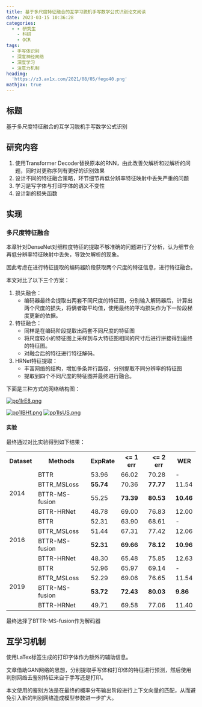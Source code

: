 ```yaml
---
title: 基于多尺度特征融合的互学习脱机手写数学公式识别论文阅读
date: 2023-03-15 10:36:28
categories:
  - - 研究生
    - 科研
    - OCR
tags:
  - 手写体识别
  - 深度神经网络
  - 深度学习
  - 注意力机制
headimg:
  'https://z3.ax1x.com/2021/08/05/fego40.png'
mathjax: true
---
```


## 标题
基于多尺度特征融合的互学习脱机手写数学公式识别

## 研究内容

1. 使用Transformer Decoder替换原本的RNN，由此改善欠解析和过解析的问题，同时对更称序列有更好的识别效果
2. 设计不同的特征融合策略，环节细节再低分辨率特征映射中丢失严重的问题
3. 学习是写字体与打印字体的语义不变性
4. 设计新的损失函数

## 实现

### 多尺度特征融合

本章针对DenseNet对细粒度特征的提取不够准确的问题进行了分析，认为细节会再低分辨率特征映射中丢失，导致欠解析的现象。

因此考虑在进行特征提取的编码器阶段获取两个尺度的特征信息，进行特征融合。

本文对比了以下三个方案：

1. 损失融合：
   - 编码器最终会提取出两套不同尺度的特征图，分别输入解码器后，计算出两个尺度的损失，将俩者取平均值，使用最终的平均损失作为下一阶段梯度更新的依据。
2. 特征融合：
   - 同样是在编码阶段提取出两套不同尺度的特征图
   - 将尺度较小的特征图上采样到与大特征图相同的尺寸后进行拼接得到最终的特征图。
   - 对融合后的特征进行特征解码。
3. HRNet特征提取：
   - 丰富网络的结构，增加多条并行路径，分别提取不同分辨率的特征图
   - 提取到四个不同尺度的特征图并最终进行融合。

下面是三种方式的网络结构图：

[![pp1IrE8.png](https://s1.ax1x.com/2023/03/15/pp1IrE8.png)](https://imgse.com/i/pp1IrE8)

[![pp1IBHf.png](https://s1.ax1x.com/2023/03/15/pp1IBHf.png)](https://imgse.com/i/pp1IBHf)
[![pp1IsUS.png](https://s1.ax1x.com/2023/03/15/pp1IsUS.png)](https://imgse.com/i/pp1IsUS)

#### 实验

最终通过对比实验得到如下结果：

<table>
    <tr>
        <th>Dataset</th>
        <th>Methods</th>
        <th>ExpRate</th>
        <th><= 1 err</th>
        <th><= 2 err</th>
        <th>WER</th>
    </tr>
    <tr>
        <td rowspan="5">2014</td>
    </tr>
    <tr>
        <td>BTTR</td>
        <td>53.96</td>
        <td>66.02</td>
        <td>70.28</td>
        <td>-</td>
    </tr>
    <tr>
        <td>BTTR_MSLoss</td>
        <td><b>55.74</b></td>
        <td>70.36</td>
        <td><b>77.77</b></td>
        <td>11.54</td>
    </tr>
    <tr>
        <td>BTTR-MS-fusion</td>
        <td>55.25</td>
        <td><b>73.39</b></td>
        <td><b>80.53</b></td>
        <td><b>10.46</b></td>
    </tr>
    <tr>
        <td>BTTR-HRNet</td>
        <td>48.78</td>
        <td>69.00</td>
        <td>76.83</td>
        <td>12.00</td>
    </tr>
    <tr>
        <td rowspan="5">2016</td>
    </tr>
        <tr>
        <td>BTTR</td>
        <td>52.31</td>
        <td>63.90</td>
        <td>68.61</td>
        <td>-</td>
    </tr>
    <tr>
        <td>BTTR_MSLoss</td>
        <td>51.44</td>
        <td>67.31</td>
        <td>77.42</td>
        <td>12.06</td>
    </tr>
    <tr>
        <td>BTTR-MS-fusion</td>
        <td><b>52.31</b></td>
        <td><b>69.66</b></td>
        <td><b>78.12</b></td>
        <td><b>10.96</b></td>
    </tr>
    <tr>
        <td>BTTR-HRNet</td>
        <td>48.30</td>
        <td>65.48</td>
        <td>75.85</td>
        <td>12.63</td>
    </tr>
    <tr>
        <td rowspan="5">2019</td>
    </tr>
        <tr>
        <td>BTTR</td>
        <td>52.96</td>
        <td>65.97</td>
        <td>69.14</td>
        <td>-</td>
    </tr>
    <tr>
        <td>BTTR_MSLoss</td>
        <td>52.29</td>
        <td>69.06</td>
        <td>76.65</td>
        <td>11.54</td>
    </tr>
    <tr>
        <td>BTTR-MS-fusion</td>
        <td><b>53.72</b></td>
        <td><b>72.43</b></td>
        <td><b>80.03</b></td>
        <td><b>9.86</b></td>
    </tr>
    <tr>
        <td>BTTR-HRNet</td>
        <td>49.71</td>
        <td>69.58</td>
        <td>77.06</td>
        <td>11.40</td>
    </tr>
</table>

最终选择了BTTR-MS-fusion作为解码器

## 互学习机制

使用LaTex标签生成的打印字体作为额外的辅助信息。

文章借助GAN网络的思想，分别提取手写体和打印体的特征进行预测，然后使用判别网络去鉴别特征来自于手写还是打印。

本文使用的鉴别方法是在最终的概率分布输出阶段进行上下文向量的匹配，从而避免引入新的判别网络造成模型参数进一步扩大。
